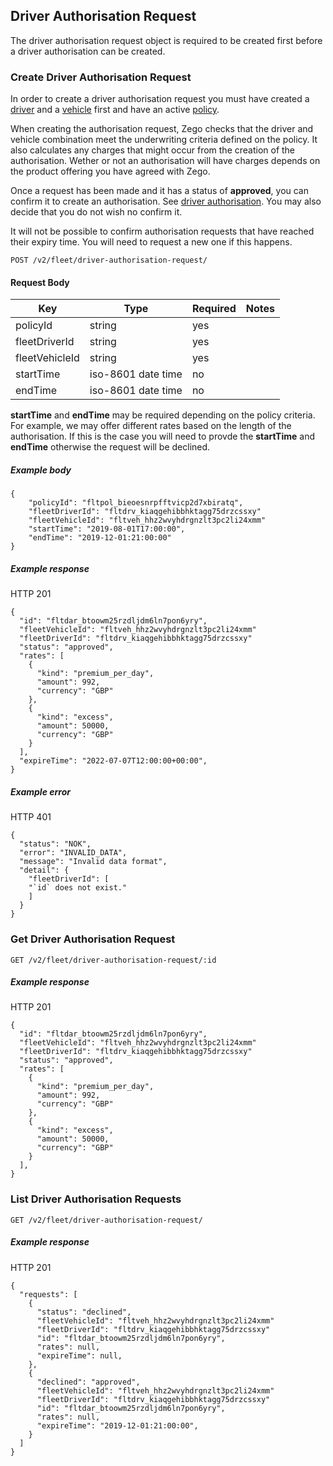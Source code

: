 ## Driver Authorisation Request

The driver authorisation request object is required to be created first before a driver authorisation can be created.

### Create Driver Authorisation Request

In order to create a driver authorisation request you must have created a [driver](./driver_endpoint.md) and a [vehicle](./vehicle_endpoint.md) first and have an active [policy](./policy_endpoint.md).

When creating the authorisation request, Zego checks that the driver and vehicle combination meet the underwriting criteria defined on the policy. It also calculates any charges that might occur from the creation of the authorisation. Wether or not an authorisation will have charges depends on the product offering you have agreed with Zego.

Once a request has been made and it has a status of **approved**, you can confirm it to create an authorisation. See [driver authorisation](./driver_authorisation_endpoint.md). You may also decide that you do not wish no confirm it.

It will not be possible to confirm authorisation requests that have reached their expiry time. You will need to request a new one if this happens.

`POST /v2/fleet/driver-authorisation-request/`

#### Request Body

| Key | Type | Required | Notes |
| --- | --- | --- | --- |
| policyId | string | yes |  |
| fleetDriverId | string | yes |  |
| fleetVehicleId | string | yes |  |
| startTime | iso-8601 date time | no |  |
| endTime | iso-8601 date time | no |  |

**startTime** and **endTime** may be required depending on the policy criteria. For example, we may offer different rates based on the length of the authorisation. If this is the case you will need to provde the **startTime** and **endTime** otherwise the request will be declined.

##### Example body

```
{
    "policyId": "fltpol_bieoesnrpfftvicp2d7xbiratq",
    "fleetDriverId": "fltdrv_kiaqgehibbhktagg75drzcssxy"
    "fleetVehicleId": "fltveh_hhz2wvyhdrgnzlt3pc2li24xmm"
    "startTime": "2019-08-01T17:00:00",
    "endTime": "2019-12-01:21:00:00"
}
```

##### Example response

HTTP 201

```
{
  "id": "fltdar_btoowm25rzdljdm6ln7pon6yry",
  "fleetVehicleId": "fltveh_hhz2wvyhdrgnzlt3pc2li24xmm"
  "fleetDriverId": "fltdrv_kiaqgehibbhktagg75drzcssxy"
  "status": "approved",
  "rates": [
    {
      "kind": "premium_per_day",
      "amount": 992,
      "currency": "GBP"
    },
    {
      "kind": "excess",
      "amount": 50000,
      "currency": "GBP"
    }
  ],
  "expireTime": "2022-07-07T12:00:00+00:00",
}
```

##### Example error

HTTP 401

```
{
  "status": "NOK",
  "error": "INVALID_DATA",
  "message": "Invalid data format",
  "detail": {
    "fleetDriverId": [
    "`id` does not exist."
    ]
  }
}
```

### Get Driver Authorisation Request

`GET /v2/fleet/driver-authorisation-request/:id`

##### Example response

HTTP 201

```
{
  "id": "fltdar_btoowm25rzdljdm6ln7pon6yry",
  "fleetVehicleId": "fltveh_hhz2wvyhdrgnzlt3pc2li24xmm"
  "fleetDriverId": "fltdrv_kiaqgehibbhktagg75drzcssxy"
  "status": "approved",
  "rates": [
    {
      "kind": "premium_per_day",
      "amount": 992,
      "currency": "GBP"
    },
    {
      "kind": "excess",
      "amount": 50000,
      "currency": "GBP"
    }
  ],
}
```

### List Driver Authorisation Requests

`GET /v2/fleet/driver-authorisation-request/`

##### Example response

HTTP 201

```
{
  "requests": [
    {
      "status": "declined",
      "fleetVehicleId": "fltveh_hhz2wvyhdrgnzlt3pc2li24xmm"
      "fleetDriverId": "fltdrv_kiaqgehibbhktagg75drzcssxy"
      "id": "fltdar_btoowm25rzdljdm6ln7pon6yry",
      "rates": null,
      "expireTime": null,
    },
    {
      "declined": "approved",
      "fleetVehicleId": "fltveh_hhz2wvyhdrgnzlt3pc2li24xmm"
      "fleetDriverId": "fltdrv_kiaqgehibbhktagg75drzcssxy"
      "id": "fltdar_btoowm25rzdljdm6ln7pon6yry",
      "rates": null,
      "expireTime": "2019-12-01:21:00:00",
    }
  ]
}
```
